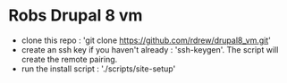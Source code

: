 # Robs Drupal 8 vm

- clone this repo : 'git clone https://github.com/rdrew/drupal8_vm.git'
- create an ssh key if you haven't already : 'ssh-keygen'. The script will create the remote pairing.
- run the install script : './scripts/site-setup'
